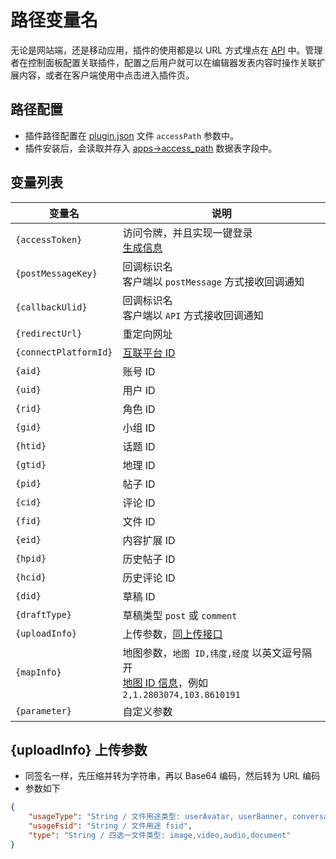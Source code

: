 # 路径变量名

无论是网站端，还是移动应用，插件的使用都是以 URL 方式埋点在 [API](../../api/) 中。管理者在控制面板配置关联插件，配置之后用户就可以在编辑器发表内容时操作关联扩展内容，或者在客户端使用中点击进入插件页。

## 路径配置

- 插件路径配置在 [plugin.json](https://docs.fresns.com/zh-Hans/open-source/extensions/index.html#plugin-json-配置信息) 文件 `accessPath` 参数中。
- 插件安装后，会读取并存入 [apps->access_path](https://docs.fresns.com/zh-Hans/open-source/database/apps/apps.html) 数据表字段中。

## 变量列表

| 变量名 | 说明 |
| --- | --- |
| `{accessToken}` | 访问令牌，并且实现一键登录<br>[生成信息](access-token.md) |
| `{postMessageKey}` | 回调标识名<br>客户端以 `postMessage` 方式接收回调通知 |
| `{callbackUlid}` | 回调标识名<br>客户端以 `API` 方式接收回调通知 |
| `{redirectUrl}` | 重定向网址 |
| `{connectPlatformId}` | [互联平台 ID](https://docs.fresns.com/zh-Hans/open-source/configs/dictionary/connects.html) |
| `{aid}` | 账号 ID |
| `{uid}` | 用户 ID |
| `{rid}` | 角色 ID |
| `{gid}` | 小组 ID |
| `{htid}` | 话题 ID |
| `{gtid}` | 地理 ID |
| `{pid}` | 帖子 ID |
| `{cid}` | 评论 ID |
| `{fid}` | 文件 ID |
| `{eid}` | 内容扩展 ID |
| `{hpid}` | 历史帖子 ID |
| `{hcid}` | 历史评论 ID |
| `{did}` | 草稿 ID |
| `{draftType}` | 草稿类型 `post` 或 `comment` |
| `{uploadInfo}` | 上传参数，[同上传接口](../../api/common/file-uploads.md) |
| `{mapInfo}` | 地图参数，`地图 ID,纬度,经度` 以英文逗号隔开<br>[地图 ID 信息](../dictionary/maps.md)，例如 `2,1.2803074,103.8610191` |
| `{parameter}` | 自定义参数 |

## {uploadInfo} 上传参数

- 同签名一样，先压缩并转为字符串，再以 Base64 编码，然后转为 URL 编码
- 参数如下

```json
{
    "usageType": "String / 文件用途类型: userAvatar, userBanner, conversationMessage, post, comment, postDraft, commentDraft",
    "usageFsid": "String / 文件用途 fsid",
    "type": "String / 四选一文件类型: image,video,audio,document"
}
```
